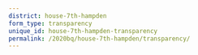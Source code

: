 ```yaml
---
district: house-7th-hampden
form_type: transparency
unique_id: house-7th-hampden-transparency
permalink: /2020bq/house-7th-hampden/transparency/
---
```

